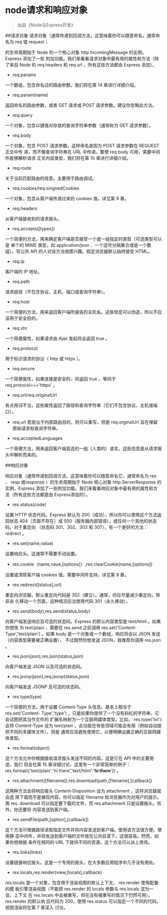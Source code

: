 node请求和响应对象
===========
> 出自《Node与Express开发》

##请求对象
请求对象（通常传递到回调方法，这意味着你可以随意命名，通常命名为 req 或 request ）

的生命周期始于 Node 的一个核心对象 http.IncomingMessage 的实例。Express 添加了一些
附加功能。我们来看看请求对象中最有用的属性和方法（除了来自 Node 的 req.headers 和
req.url ，所有这些方法都由 Express 添加）。

- req.params 

一个数组，包含命名过的路由参数。我们将在第 14 章进行详细介绍。

- req.param(name)

返回命名的路由参数，或者 GET 请求或 POST 请求参数。建议你忽略此方法。

- req.query 

一个对象，包含以键值对存放的查询字符串参数（通常称为 GET 请求参数）。

- req.body 

一个对象，包含 POST 请求参数。这样命名是因为 POST 请求参数在 REQUEST 正文中传
递，而不像查询字符串在 URL 中传递。要使 req.body 可用，需要中间件能够解析请求
正文内容类型，我们将在第 10 章进行详细介绍。

- req.route 

关于当前匹配路由的信息。主要用于路由调试。

- req.cookies/req.singnedCookies 

一个对象，包含从客户端传递过来的 cookies 值。详见第 9 章。

- req.headers 

从客户端接收到的请求报头。

- req.accepts([types]) 

一个简便的方法，用来确定客户端是否接受一个或一组指定的类型（可选类型可以是
单个的 MIME 类型，如 application/json 、一个逗号分隔集合或是一个数组）。写公共
API 的人对该方法很感兴趣。假定浏览器默认始终接受 HTML。

- req.ip 

客户端的 IP 地址。

- req.path 

请求路径（不包含协议、主机、端口或查询字符串）。

- req.host 

一个简便的方法，用来返回客户端所报告的主机名。这些信息可以伪造，所以不应该用于安全目的。

- req.xhr 

一个简便属性，如果请求由 Ajax 发起将会返回 true 。

- req.protocol 

用于标识请求的协议（ http 或 https ）。

- req.secure 

一个简便属性，如果连接是安全的，将返回 true 。等同于 req.protocol==='https' 。

- req.url/req.originalUrl 

有点用词不当，这些属性返回了路径和查询字符串（它们不包含协议、主机或端口）。

- req.url 
若是出于内部路由目的，则可以重写，但是 req.orginalUrl 旨在保留原始请求和查询字符串。

- req.acceptedLanguages 

一个简便方法，用来返回客户端首选的一组（人类的）语言。这些信息是从请求报头中解析而来的。

##响应对象

响应对象（通常传递到回调方法，这意味着你可以随意命名它，通常命名为 res 、 resp 或response ）的生命周期始于 Node 核心对象 http.ServerResponse 的实例。Express 添加了一些附加功能。我们来看看响应对象中最有用的属性和方法（所有这些方法都是由 Express添加的）。

- res.status(code) 

设置 HTTP 状态代码。Express 默认为 200（成功），所以你可以使用这个方法返回状态
404（页面不存在）或 500（服务器内部错误），或任何一个其他的状态码。对于重定向
（状态码 301、302、303 和 307），有一个更好的方法： redirect 。

- res.set(name,value) 

设置响应头。这通常不需要手动设置。

- res.cookie（name,vaue,[options]）,res.clearCookie(name,[options]) 

设置或清除客户端 cookies 值。需要中间件支持，详见第 9 章。

- res.redirect([status],url) 

重定向浏览器。默认重定向代码是 302（建立）。通常，你应尽量减少重定向，除非永
久移动一个页面，这种情况应当使用代码 301（永久移动）。

- res.send(body),res.send(status,body) 

向客户端发送响应及可选的状态码。Express 的默认内容类型是 text/html 。如果你想改
为 text/plain ，需要在 res.send 之前调用 res.set('Content-Type','text/plain\') 。如果 body 是一个对象或一个数组，响应将会以 JSON 发送（内容类型需要被正确设置），
不过既然你想发送 JSON，我推荐你调用 res.json 。

- res.json(json),res.json(status,json) 

向客户端发送 JSON 以及可选的状态码。

- res.jsonp(json),req.jsonp(status,json) 

向客户端发送 JSONP 及可选的状态码。

- res.type(type)

一个简便的方法，用于设置 Content-Type 头信息。基本上相当于 res.set('Content-
Type','type') ，只是如果你提供了一个没有斜杠的字符串，它会试图把其当作文件的
扩展名映射为一个互联网媒体类型。比如， res.type('txt') 会将 Content-Type 设为
text/plain 。此功能在有些领域可能会有用（例如自动提供不同的多媒体文件），但是
通常应该避免使用它，以便明确设置正确的互联网媒体类型。

- res.format(object) 

这个方法允许你根据接收请求报头发送不同的内容。这是它在 API 中的主要用途，我们
将会在第 15 章详细讨论。这里有一个非常简单的例子： res.format({'text/plain':'hi
there','text/html':'<b>hi there</b>'}) 。

- res.attachment([filename]),res.download(path,[filename],[callback]) 

这两种方法会将响应报头 Content-Disposition 设为 attachment ，这样浏览器就会选
择下载而不是展现内容。你可以指定 filename 给浏览器作为对用户的提示。用 res.
download 可以指定要下载的文件，而 res.attachment 只是设置报头。另外，你还要将
内容发送到客户端。

- res.sendFile(path,[option],[callback]) 

这个方法可根据路径读取指定文件并将内容发送到客户端。使用该方法很方便。使用静
态中间件，并将发送到客户端的文件放在公共目录下，这很容易。然而，如果你想根据
条件在相同的 URL 下提供不同的资源，这个方法可以派上用场。

- res.links(links) 

设置链接响应报头。这是一个专用的报头，在大多数应用程序中几乎没有用处。

- res.locals,res.render(view,[locals],callback) 

res.locals 是一个对象，包含用于渲染视图的默认上下文。 res.render 使用配置的模
板引擎渲染视图（不能把 res.render 的 locals 参数与 res.locals 混为一谈，上下文
在 res.locals 中会被重写，但在没有被重写的情况下仍然可用）。 res.render 的默认响
应代码为 200，使用 res.status 可以指定一个不同的代码。视图渲染将在第 7 章深入
讨论。